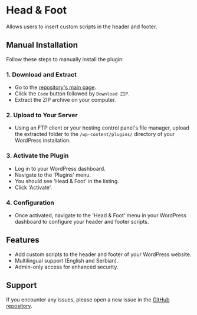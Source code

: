 # Head & Foot

Allows users to insert custom scripts in the header and footer.

## Manual Installation 

Follow these steps to manually install the plugin:

### 1. Download and Extract
- Go to the [repository's main page](https://github.com/webhostingsrbijaRS/head-and-foot/).
- Click the `Code` button followed by `Download ZIP`.
- Extract the ZIP archive on your computer.

### 2. Upload to Your Server
- Using an FTP client or your hosting control panel's file manager, upload the extracted folder to the `/wp-content/plugins/` directory of your WordPress installation.

### 3. Activate the Plugin
- Log in to your WordPress dashboard.
- Navigate to the 'Plugins' menu.
- You should see 'Head & Foot' in the listing.
- Click 'Activate'.

### 4. Configuration
- Once activated, navigate to the 'Head & Foot' menu in your WordPress dashboard to configure your header and footer scripts.

## Features
- Add custom scripts to the header and footer of your WordPress website.
- Multilingual support (English and Serbian).
- Admin-only access for enhanced security.

## Support
If you encounter any issues, please open a new issue in the [GitHub repository](https://github.com/webhostingsrbijaRS/head-and-foot/issues).
